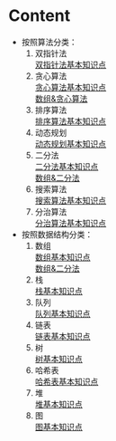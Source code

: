 # Content
* 按照算法分类：
    1. 双指针法  
    [双指针法基本知识点](./Note/双指针法基本知识点.md)
    2. 贪心算法  
    [贪心算法基本知识点](./Note/贪心算法基本知识点.md)  
    [数组&贪心算法](./Note/数组&贪心算法.md)  
    3. 排序算法  
    [排序算法基本知识点](./Note/排序算法基本知识点.md)
    4. 动态规划  
    [动态规划基本知识点](./Note/动态规划基本知识点.md)
    5. 二分法  
    [二分法基本知识点](./Note/二分法基本知识点.md)  
    [数组&二分法](./Note/数组&二分法.md)
    6. 搜索算法  
    [搜索算法基本知识点](./Note/搜索算法基本知识点.md)
    7. 分治算法  
    [分治算法基本知识点](./Note/分治算法基本知识点.md)
* 按照数据结构分类：
    1. 数组  
    [数组基本知识点](./Note/数组基本知识点.md)  
    [数组&二分法](./Note/数组&二分法.md)
    2. 栈  
    [栈基本知识点](./Note/栈基本知识点.md)
    3. 队列  
    [队列基本知识点](./Note/队列基本知识点.md)
    4. 链表   
    [链表基本知识点](./Note/链表基本知识点.md)
    5. 树  
    [树基本知识点](./Note/树基本知识点.md)
    6. 哈希表  
    [哈希表基本知识点](./Note/哈希表基本知识点.md)
    7. 堆  
    [堆基本知识点](./Note/堆基本知识点.md)
    8. 图  
    [图基本知识点](./Note/图基本知识点.md)
